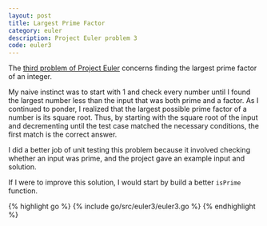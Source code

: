```yaml
---
layout: post
title: Largest Prime Factor
category: euler
description: Project Euler problem 3
code: euler3
---
```

The [third problem of Project Euler](https://projecteuler.net/problem=3) concerns finding the largest prime factor of an integer.

My naive instinct was to start with 1 and check every number until I found the largest number less than the input that was both prime and a factor. As I continued to ponder, I realized that the largest possible prime factor of a number is its square root. Thus, by starting with the square root of the input and decrementing until the test case matched the necessary conditions, the first match is the correct answer.

I did a better job of unit testing this problem because it involved checking whether an input was prime, and the project gave an example input and solution. 

If I were to improve this solution, I would start by build a better `isPrime` function.

{% highlight go %}
{% include go/src/euler3/euler3.go %}
{% endhighlight %}
